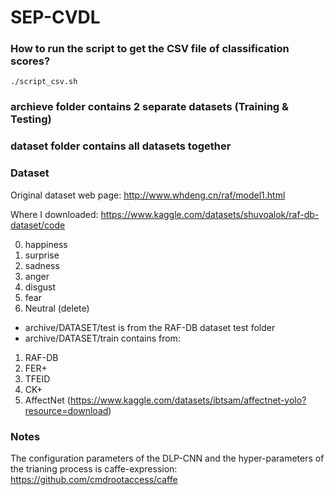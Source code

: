 # SEP-CVDL

### How to run the script to get the CSV file of classification scores?

```
./script_csv.sh
```

### archieve folder contains 2 separate datasets (Training & Testing)

### dataset folder contains all datasets together

### Dataset

Original dataset web page:
http://www.whdeng.cn/raf/model1.html

Where I downloaded:
https://www.kaggle.com/datasets/shuvoalok/raf-db-dataset/code

0. happiness
1. surprise
2. sadness
3. anger
4. disgust
5. fear
6. Neutral (delete)

- archive/DATASET/test is from the RAF-DB dataset test folder
- archive/DATASET/train contains from: 
1. RAF-DB 
2. FER+ 
3. TFEID 
4. CK+
5. AffectNet (https://www.kaggle.com/datasets/ibtsam/affectnet-yolo?resource=download)

### Notes

The configuration parameters of the DLP-CNN and the hyper-parameters of the trianing process is caffe-expression: 
https://github.com/cmdrootaccess/caffe

